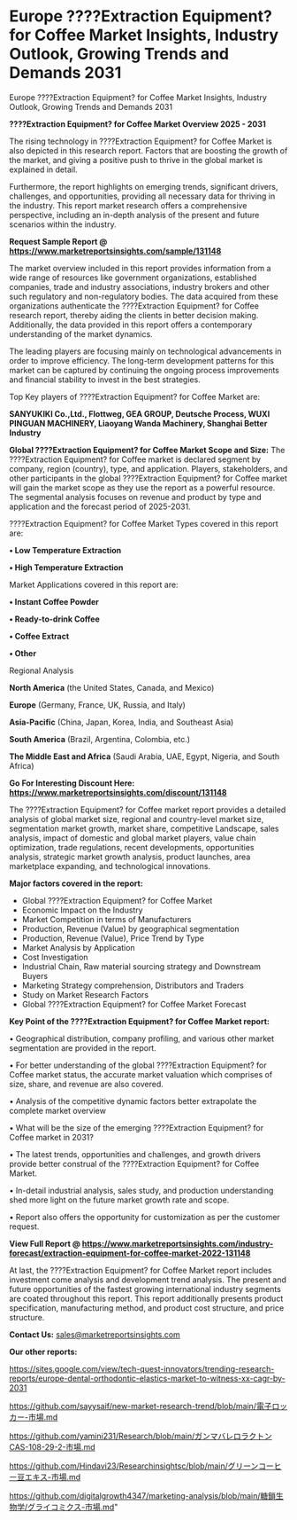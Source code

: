 # Europe ????Extraction Equipment? for Coffee Market Insights, Industry Outlook, Growing Trends and Demands 2031
Europe ????Extraction Equipment? for Coffee Market Insights, Industry Outlook, Growing Trends and Demands 2031

<Strong> ????Extraction Equipment? for Coffee Market Overview 2025 - 2031</strong>

The rising technology in ????Extraction Equipment? for Coffee Market is also depicted in this research report. Factors that are boosting the growth of the market, and giving a positive push to thrive in the global market is explained in detail.

Furthermore, the report highlights on emerging trends, significant drivers, challenges, and opportunities, providing all necessary data for thriving in the industry. This report market research offers a comprehensive perspective, including an in-depth analysis of the present and future scenarios within the industry.

<strong>Request Sample Report @ <a href=https://www.marketreportsinsights.com/sample/131148>https://www.marketreportsinsights.com/sample/131148</a></strong>

The market overview included in this report provides information from a wide range of resources like government organizations, established companies, trade and industry associations, industry brokers and other such regulatory and non-regulatory bodies. The data acquired from these organizations authenticate the ????Extraction Equipment? for Coffee research report, thereby aiding the clients in better decision making. Additionally, the data provided in this report offers a contemporary understanding of the market dynamics.

The leading players are focusing mainly on technological advancements in order to improve efficiency. The long-term development patterns for this market can be captured by continuing the ongoing process improvements and financial stability to invest in the best strategies.

Top Key players of ????Extraction Equipment? for Coffee Market are:

<strong>SANYUKIKI Co.,Ltd., Flottweg, GEA GROUP, Deutsche Process, WUXI PINGUAN MACHINERY, Liaoyang Wanda Machinery, Shanghai Better Industry</strong>

<strong><b>Global ????Extraction Equipment? for Coffee Market Scope and Size:</b></strong>
The ????Extraction Equipment? for Coffee market is declared segment by company, region (country), type, and application. Players, stakeholders, and other participants in the global ????Extraction Equipment? for Coffee market will gain the market scope as they use the report as a powerful resource. The segmental analysis focuses on revenue and product by type and application and the forecast period of 2025-2031.

????Extraction Equipment? for Coffee Market Types covered in this report are:

<strong>• Low Temperature Extraction

• High Temperature Extraction</strong>

Market Applications covered in this report are:

<strong>• Instant Coffee Powder

• Ready-to-drink Coffee

• Coffee Extract

• Other</strong> 

Regional Analysis

<strong>North America</strong> (the United States, Canada, and Mexico)

<strong>Europe</strong> (Germany, France, UK, Russia, and Italy)

<strong>Asia-Pacific</strong> (China, Japan, Korea, India, and Southeast Asia)

<strong>South America</strong> (Brazil, Argentina, Colombia, etc.)

<strong>The Middle East and Africa</strong> (Saudi Arabia, UAE, Egypt, Nigeria, and South Africa)

<strong>Go For Interesting Discount Here: <a href=https://www.marketreportsinsights.com/discount/131148>https://www.marketreportsinsights.com/discount/131148</a></strong>

The ????Extraction Equipment? for Coffee market report provides a detailed analysis of global market size, regional and country-level market size, segmentation market growth, market share, competitive Landscape, sales analysis, impact of domestic and global market players, value chain optimization, trade regulations, recent developments, opportunities analysis, strategic market growth analysis, product launches, area marketplace expanding, and technological innovations.

<strong><b>Major factors covered in the report:</b></strong>
<ul>
  <li>Global ????Extraction Equipment? for Coffee Market </li>
  <li>Economic Impact on the Industry</li>
  <li>Market Competition in terms of Manufacturers</li>
  <li>Production, Revenue (Value) by geographical segmentation</li>
  <li>Production, Revenue (Value), Price Trend by Type</li>
  <li>Market Analysis by Application</li>
  <li>Cost Investigation</li>
  <li>Industrial Chain, Raw material sourcing strategy and Downstream Buyers</li>
  <li>Marketing Strategy comprehension, Distributors and Traders</li>
  <li>Study on Market Research Factors</li>
  <li>Global ????Extraction Equipment? for Coffee Market Forecast</li>
</ul>

<strong><b>Key Point of the ????Extraction Equipment? for Coffee Market report:</b></strong>

• Geographical distribution, company profiling, and various other market segmentation are provided in the report.

• For better understanding of the global ????Extraction Equipment? for Coffee market status, the accurate market valuation which comprises of size, share, and revenue are also covered.

• Analysis of the competitive dynamic factors better extrapolate the complete market overview

• What will be the size of the emerging ????Extraction Equipment? for Coffee market in 2031?

• The latest trends, opportunities and challenges, and growth drivers provide better construal of the ????Extraction Equipment? for Coffee Market.

• In-detail industrial analysis, sales study, and production understanding shed more light on the future market growth rate and scope.

• Report also offers the opportunity for customization as per the customer request.

<strong><b>View Full Report @ <a href=https://www.marketreportsinsights.com/industry-forecast/extraction-equipment-for-coffee-market-2022-131148>https://www.marketreportsinsights.com/industry-forecast/extraction-equipment-for-coffee-market-2022-131148</a></b></strong>


At last, the ????Extraction Equipment? for Coffee Market report includes investment come analysis and development trend analysis. The present and future opportunities of the fastest growing international industry segments are coated throughout this report. This report additionally presents product specification, manufacturing method, and product cost structure, and price structure.

<strong>Contact Us:</strong>
sales@marketreportsinsights.com

<strong>Our other reports:</strong>

<a href=https://sites.google.com/view/tech-quest-innovators/trending-research-reports/europe-dental-orthodontic-elastics-market-to-witness-xx-cagr-by-2031>https://sites.google.com/view/tech-quest-innovators/trending-research-reports/europe-dental-orthodontic-elastics-market-to-witness-xx-cagr-by-2031</a>

<a href=https://github.com/sayysaif/new-market-research-trend/blob/main/電子ロッカー-市場.md>https://github.com/sayysaif/new-market-research-trend/blob/main/電子ロッカー-市場.md</a>

<a href=https://github.com/yamini231/Research/blob/main/ガンマバレロラクトンCAS-108-29-2-市場.md>https://github.com/yamini231/Research/blob/main/ガンマバレロラクトンCAS-108-29-2-市場.md</a>

<a href=https://github.com/Hindavi23/Researchinsightsc/blob/main/グリーンコーヒー豆エキス-市場.md>https://github.com/Hindavi23/Researchinsightsc/blob/main/グリーンコーヒー豆エキス-市場.md</a>

<a href=https://github.com/digitalgrowth4347/marketing-analysis/blob/main/糖鎖生物学/グライコミクス-市場.md>https://github.com/digitalgrowth4347/marketing-analysis/blob/main/糖鎖生物学/グライコミクス-市場.md</a>"
